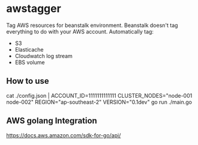 # awstagger
Tag AWS resources for beanstalk environment. Beanstalk doesn't tag everything to do with your AWS account. Automatically tag:
 - S3
 - Elasticache
 - Cloudwatch log stream
 - EBS volume
      
## How to use

cat ./config.json | ACCOUNT_ID=1111111111111 CLUSTER_NODES="node-001 node-002" REGION="ap-southeast-2" VERSION="0.1dev" go run ./main.go

## AWS golang Integration
https://docs.aws.amazon.com/sdk-for-go/api/
